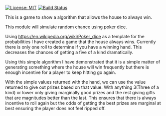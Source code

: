 [![License: MIT](https://img.shields.io/badge/License-MIT-yellow.svg)](https://opensource.org/licenses/MIT)
[![Build Status](https://travis-ci.org/zeziba/cards_alwayswin.svg?branch=master)](https://travis-ci.org/zeziba/cards_alwayswin)



This is a game to show a algorithm that allows the house to always win.

This module will simulate random chance using poker dice.

Using https://en.wikipedia.org/wiki/Poker_dice as a template for the probabilities
I have created a game that the house always wins. Currently there is only one roll
to determine if you have a winning hand. This decreases the chances of getting a five of a kind
dramatically.

Using this simple algorithm I have demonstrated that it is a simple matter of
generating something where the house will win frequently but there is enough incentive
for a player to keep hitting go again.

With the simple values returned with the hand, we can use the value returned to give
out prizes based on that value. With anything 3(Three of a kind) or lower only giving marginally
good prizes and the rest giving gifts that are magnitudes better than the last.
This ensures that there is always incentive to roll again but the odds of getting the best prizes
are marginal at best ensuring the player does not feel ripped off.
